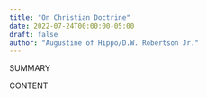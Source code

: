 ```yaml
---
title: "On Christian Doctrine"
date: 2022-07-24T00:00:00-05:00
draft: false
author: "Augustine of Hippo/D.W. Robertson Jr."
---
```


SUMMARY

<!--more-->

CONTENT